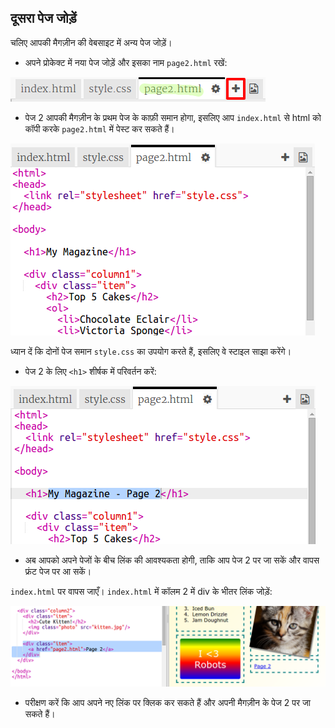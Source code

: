 ## दूसरा पेज जोड़ें

चलिए आपकी मैगज़ीन की वेबसाइट में अन्य पेज जोड़ें।



+ अपने प्रोकेक्ट में नया पेज जोड़ें और इसका नाम `page2.html` रखें:

![screenshot](images/magazine-page2.png)

+ पेज 2 आपकी मैगज़ीन के प्रथम पेज के काफ़ी समान होगा, इसलिए आप `index.html` से html को कॉपी करके `page2.html` में पेस्ट कर सकते हैं।

![screenshot](images/magazine-page2-html.png)

ध्यान दें कि दोनों पेज समान `style.css` का उपयोग करते हैं, इसलिए वे स्टाइल साझा करेंगे।

+ पेज 2 के लिए `<h1>` शीर्षक में परिवर्तन करें:

![screenshot](images/magazine-page2-h1.png)

+ अब आपको अपने पेजों के बीच लिंक की आवश्यकता होगी, ताकि आप पेज 2 पर जा सकें और वापस फ्रंट पेज पर आ सकें।

`index.html` पर वापस जाएँ। `index.html` में कॉलम 2 में div के भीतर लिंक जोड़ें:

![screenshot](images/magazine-page2-link.png)

+ परीक्षण करें कि आप अपने नए लिंक पर क्लिक कर सकते हैं और अपनी मैगज़ीन के पेज 2 पर जा सकते हैं।

